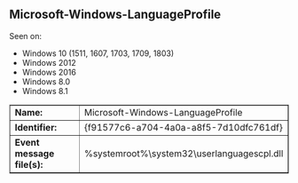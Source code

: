 ## Microsoft-Windows-LanguageProfile

Seen on:
* Windows 10 (1511, 1607, 1703, 1709, 1803)
* Windows 2012
* Windows 2016
* Windows 8.0
* Windows 8.1

<table border="1" class="docutils">
  <tbody>
    <tr>
      <td><b>Name:</b></td>
      <td>Microsoft-Windows-LanguageProfile</td>
    </tr>
    <tr>
      <td><b>Identifier:</b></td>
      <td>{f91577c6-a704-4a0a-a8f5-7d10dfc761df}</td>
    </tr>
    <tr>
      <td><b>Event message file(s):</b></td>
      <td>%systemroot%\system32\userlanguagescpl.dll</td>
    </tr>
  </tbody>
</table>

&nbsp;

